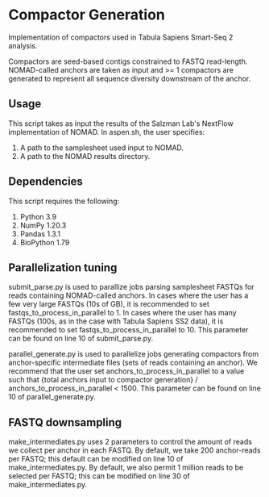 # Compactor Generation
Implementation of compactors used in Tabula Sapiens Smart-Seq 2 analysis. 

Compactors are seed-based contigs constrained to FASTQ read-length. NOMAD-called anchors are taken as input and >= 1 compactors are generated to represent all sequence diversity downstream of the anchor.


## Usage

This script takes as input the results of the Salzman Lab's NextFlow implementation of NOMAD. In aspen.sh, the user specifies:
1. A path to the samplesheet used input to NOMAD.
2. A path to the NOMAD results directory.

## Dependencies

This script requires the following: 
1. Python 3.9
2. NumPy 1.20.3
3. Pandas 1.3.1 
4. BioPython 1.79


## Parallelization tuning

submit_parse.py is used to parallize jobs parsing samplesheet FASTQs for reads containing NOMAD-called anchors. In cases where the user has a few very large FASTQs (10s of GB), it is recommended to set fastqs_to_process_in_parallel to 1. In cases where the user has many FASTQs (100s, as in the case with Tabula Sapiens SS2 data), it is recommended to set fastqs_to_process_in_parallel to 10. This parameter can be found on line 10 of submit_parse.py. 

parallel_generate.py is used to parallelize jobs generating compactors from anchor-specific intermediate files (sets of reads containing an anchor). We recommend that the user set anchors_to_process_in_parallel to a value such that  {total anchors input to compactor generation} /  anchors_to_process_in_parallel < 1500. This parameter can be found on line 10 of parallel_generate.py. 

## FASTQ downsampling

make_intermediates.py uses 2 parameters to control the amount of reads we collect per anchor in each FASTQ. By default, we take 200 anchor-reads per FASTQ; this default can be modified on line 10 of make_intermediates.py. By default, we also permit 1 million reads to be selected per FASTQ; this can be modified on line 30 of make_intermediates.py. 
